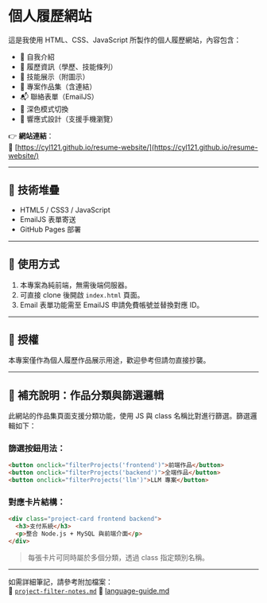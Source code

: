 # 個人履歷網站

這是我使用 HTML、CSS、JavaScript 所製作的個人履歷網站，內容包含：

- 🌟 自我介紹
- 📄 履歷資訊（學歷、技能條列）
- 🧰 技能展示（附圖示）
- 📂 專案作品集（含連結）
- 📬 聯絡表單（EmailJS）
- 🌙 深色模式切換
- 📱 響應式設計（支援手機瀏覽）

👉 **網站連結**：  
🔗 [https://cyl121.github.io/resume-website/](https://cyl121.github.io/resume-website/)

---

## 🔧 技術堆疊

- HTML5 / CSS3 / JavaScript
- EmailJS 表單寄送
- GitHub Pages 部署

---

## 🚀 使用方式

1. 本專案為純前端，無需後端伺服器。
2. 可直接 clone 後開啟 `index.html` 頁面。
3. Email 表單功能需至 EmailJS 申請免費帳號並替換對應 ID。

---

## 📜 授權

本專案僅作為個人履歷作品展示用途，歡迎參考但請勿直接抄襲。

---

## 📌 補充說明：作品分類與篩選邏輯

此網站的作品集頁面支援分類功能，使用 JS 與 class 名稱比對進行篩選。篩選邏輯如下：

### 篩選按鈕用法：

```html
<button onclick="filterProjects('frontend')">前端作品</button>
<button onclick="filterProjects('backend')">全端作品</button>
<button onclick="filterProjects('llm')">LLM 專案</button>
```

### 對應卡片結構：

```html
<div class="project-card frontend backend">
  <h3>支付系統</h3>
  <p>整合 Node.js + MySQL 與前端介面</p>
</div>
```

> 每張卡片可同時屬於多個分類，透過 class 指定類別名稱。

---

如需詳細筆記，請參考附加檔案：  
📄 [`project-filter-notes.md`](./project-filter-notes.md)
📄 [language-guide.md](./language-guide.md)


